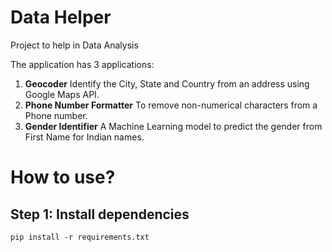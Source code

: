
# Data Helper

Project to help in Data Analysis

The application has 3 applications:

1. **Geocoder**
   Identify the City, State and Country from an address using Google Maps API.
2. **Phone Number Formatter**
   To remove non-numerical characters from a Phone number.
3. **Gender Identifier**
   A Machine Learning model to predict the gender from First Name for Indian names.

# How to use?

## Step 1: Install dependencies

```
pip install -r requirements.txt
```
